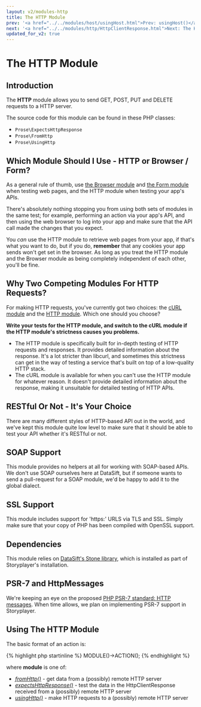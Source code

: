 ```yaml
---
layout: v2/modules-http
title: The HTTP Module
prev: '<a href="../../modules/host/usingHost.html">Prev: usingHost()</a>'
next: '<a href="../../modules/http/HttpClientResponse.html">Next: The HttpClientResponse Object</a>'
updated_for_v2: true
---
```


# The HTTP Module

## Introduction

The __HTTP__ module allows you to send GET, POST, PUT and DELETE requests to a HTTP server.

The source code for this module can be found in these PHP classes:

* `Prose\ExpectsHttpResponse`
* `Prose\FromHttp`
* `Prose\UsingHttp`

## Which Module Should I Use - HTTP or Browser / Form?

As a general rule of thumb, use [the Browser module](../modules/browser/index.html) and [the Form module](../modules/form/index.html) when testing web pages, and the HTTP module when testing your app's APIs.

There's absolutely nothing stopping you from using both sets of modules in the same test; for example, performing an action via your app's API, and then using the web browser to log into your app and make sure that the API call made the changes that you expect.

You _can_ use the HTTP module to retrieve web pages from your app, if that's what you want to do, but if you do, __remember__ that any cookies your app sends won't get set in the browser.  As long as you treat the HTTP module and the Browser module as being completely independent of each other, you'll be fine.

## Why Two Competing Modules For HTTP Requests?

For making HTTP requests, you've currently got two choices: the [cURL module](../curl/index.html) and the [HTTP module](../http/index.html). Which one should you choose?

__Write your tests for the HTTP module, and switch to the cURL module if the HTTP module's strictness causes you problems.__

* The HTTP module is specifically built for in-depth testing of HTTP requests and responses. It provides detailed information about the response. It's a lot stricter than libcurl, and sometimes this strictness can get in the way of testing a service that's built on top of a low-quality HTTP stack.
* The cURL module is available for when you can't use the HTTP module for whatever reason. It doesn't provide detailed information about the response, making it unsuitable for detailed testing of HTTP APIs.

## RESTful Or Not - It's Your Choice

There are many different styles of HTTP-based API out in the world, and we've kept this module quite low level to make sure that it should be able to test your API whether it's RESTful or not.

## SOAP Support

This module provides no helpers at all for working with SOAP-based APIs.  We don't use SOAP ourselves here at DataSift, but if someone wants to send a pull-request for a SOAP module, we'd be happy to add it to the global dialect.

## SSL Support

This module includes support for 'https:' URLS via TLS and SSL. Simply make sure that your copy of PHP has been compiled with OpenSSL support.

## Dependencies

This module relies on [DataSift's Stone library](http://github.com/datasift/Stone), which is installed as part of Storyplayer's installation.

## PSR-7 and HttpMessages

We're keeping an eye on the proposed [PHP PSR-7 standard: HTTP messages](https://github.com/php-fig/fig-standards/blob/master/proposed/http-message.md). When time allows, we plan on implementing PSR-7 support in Storyplayer.

## Using The HTTP Module

The basic format of an action is:

{% highlight php startinline %}
MODULE()->ACTION();
{% endhighlight %}

where __module__ is one of:

* _[fromHttp()](fromHttp.html)_ - get data from a (possibly) remote HTTP server
* _[expectsHttpResponse()](expectsHttpResponse.html)_ - test the data in the HttpClientResponse received from a (possibly) remote HTTP server
* _[usingHttp()](usingHttp.html)_ - make HTTP requests to a (possibly) remote HTTP server